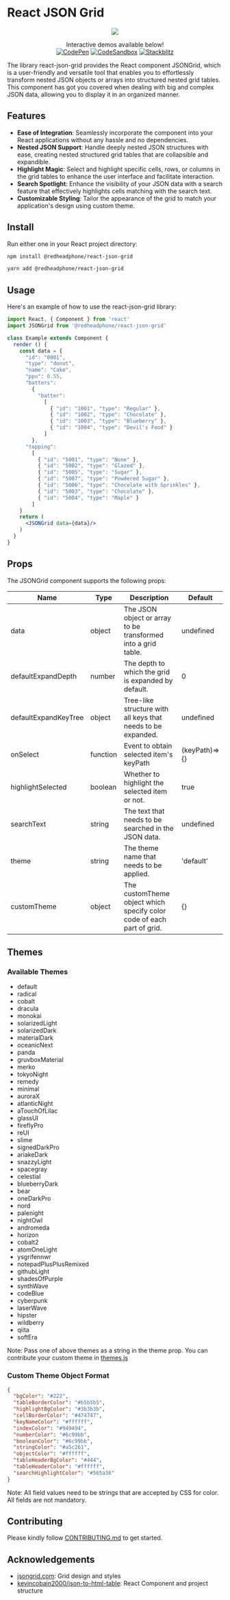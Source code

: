 # React JSON Grid

<p align="center">
  <img src="https://raw.githubusercontent.com/RedHeadphone/react-json-grid/master/assets/images/github-banner.png">
</p>

<p align="center">
  Interactive demos available below!<br>
  <a href="https://codepen.io/redheadphone/pen/rNoyrgW"><img alt="CodePen" src="https://img.shields.io/badge/CodePen-8A2BE2?logo=codepen"></a>
  <a href="https://codesandbox.io/s/react-json-grid-demo-7ymdg3"><img alt="CodeSandbox" src="https://img.shields.io/badge/CodeSandbox-4ea94b?logo=codesandbox"></a>
  <a href="https://stackblitz.com/edit/react-json-grid-7hyzqq"><img alt="Stackblitz" src="https://img.shields.io/badge/Stackblitz-blue?logo=stackblitz"></a>
</p>


The library react-json-grid provides the React component JSONGrid, which is a user-friendly and versatile tool that enables you to effortlessly transform nested JSON objects or arrays into structured nested grid tables. This component has got you covered when dealing with big and complex JSON data, allowing you to display it in an organized manner.

## Features

- **Ease of Integration**: Seamlessly incorporate the component into your React applications without any hassle and no dependencies.
- **Nested JSON Support**: Handle deeply nested JSON structures with ease, creating nested structured grid tables that are collapsible and expandible.
- **Highlight Magic**: Select and highlight specific cells, rows, or columns in the grid tables to enhance the user interface and facilitate interaction.
- **Search Spotlight**: Enhance the visibility of your JSON data with a search feature that effectively highlights cells matching with the search text.
- **Customizable Styling**: Tailor the appearance of the grid to match your application's design using custom theme.

## Install

Run either one in your React project directory:

```bash
npm install @redheadphone/react-json-grid
```

```bash
yarn add @redheadphone/react-json-grid
```

## Usage

Here's an example of how to use the react-json-grid library:

```jsx
import React, { Component } from 'react'
import JSONGrid from '@redheadphone/react-json-grid'

class Example extends Component {
  render () {
    const data = {
      "id": "0001",
      "type": "donut",
      "name": "Cake",
      "ppu": 0.55,
      "batters":
        {
          "batter":
            [
              { "id": "1001", "type": "Regular" },
              { "id": "1002", "type": "Chocolate" },
              { "id": "1003", "type": "Blueberry" },
              { "id": "1004", "type": "Devil's Food" }
            ]
        },
      "topping":
        [
          { "id": "5001", "type": "None" },
          { "id": "5002", "type": "Glazed" },
          { "id": "5005", "type": "Sugar" },
          { "id": "5007", "type": "Powdered Sugar" },
          { "id": "5006", "type": "Chocolate with Sprinkles" },
          { "id": "5003", "type": "Chocolate" },
          { "id": "5004", "type": "Maple" }
        ]
    }
    return (
      <JSONGrid data={data}/>
    )
  }
}
```

## Props

The JSONGrid component supports the following props:

| Name                  | Type     | Description                                                           | Default       |
| --------------------- | -------- | --------------------------------------------------------------------- | ------------- |
| data                  | object   | The JSON object or array to be transformed into a grid table.         | undefined     |
| defaultExpandDepth    | number   | The depth to which the grid is expanded by default.                   | 0             |
| defaultExpandKeyTree  | object   | Tree-like structure with all keys that needs to be expanded.          | undefined     |
| onSelect              | function | Event to obtain selected item's keyPath                               | (keyPath)=>{} |
| highlightSelected     | boolean  | Whether to highlight the selected item or not.                        | true          |
| searchText            | string   | The text that needs to be searched in the JSON data.                  | undefined     |
| theme                 | string   | The theme name that needs to be applied.                              | 'default'     |
| customTheme           | object   | The customTheme object which specify color code of each part of grid. | {}            |

## Themes

### Available Themes

- default
- radical
- cobalt
- dracula
- monokai
- solarizedLight
- solarizedDark
- materialDark
- oceanicNext
- panda
- gruvboxMaterial
- merko
- tokyoNight
- remedy
- minimal
- auroraX
- atlanticNight
- aTouchOfLilac
- glassUI
- fireflyPro
- reUI
- slime
- signedDarkPro
- ariakeDark
- snazzyLight
- spacegray
- celestial
- blueberryDark
- bear
- oneDarkPro
- nord
- palenight
- nightOwl
- andromeda
- horizon
- cobalt2
- atomOneLight
- ysgrifennwr
- notepadPlusPlusRemixed
- githubLight
- shadesOfPurple
- synthWave
- codeBlue
- cyberpunk
- laserWave
- hipster
- wildberry
- qiita
- softEra

Note: Pass one of above themes as a string in the theme prop. You can contribute your custom theme in [themes.js](src/themes.js)

### Custom Theme Object Format

```json
{
  "bgColor": "#222",
  "tableBorderColor": "#b5b5b5",
  "highlightBgColor": "#3b3b3b",
  "cellBorderColor": "#474747",
  "keyNameColor": "#ffffff",
  "indexColor": "#949494",
  "numberColor": "#6c99bb",
  "booleanColor": "#6c99bb",
  "stringColor": "#a5c261",
  "objectColor": "#ffffff",
  "tableHeaderBgColor": "#444",
  "tableHeaderColor": "#ffffff",
  "searchHighlightColor": "#565a36"
}
```

Note: All field values need to be strings that are accepted by CSS for color. All fields are not mandatory.

## Contributing

Please kindly follow [CONTRIBUTING.md](CONTRIBUTING.md) to get started.

## Acknowledgements

- [jsongrid.com](https://jsongrid.com/json-grid): Grid design and styles
- [kevincobain2000/json-to-html-table](https://github.com/kevincobain2000/json-to-html-table): React Component and project structure